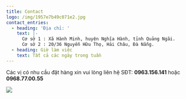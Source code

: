 ```yaml
---
title: Contact
logo: /img/1957e7b49c071e2.jpg
contact_entries:
  - heading: 'Địa chỉ: '
    text: |-
      Cơ sở 1 : Xã Hành Minh, huyện Nghĩa Hành, tỉnh Quảng Ngãi.
      Cơ sở 2 : 20/36 Nguyễn Hữu Thọ, Hải Châu, Đà Nẵng.    
  - heading: Giờ làm việc
    text: Tất cả các ngày trong tuần
---
```

Các vị có nhu cầu đặt hàng xin vui lòng liên hệ SĐT: **0963.156.141** hoặc **0968.77.00.55**

![](/img/dia_chi.jpg)
